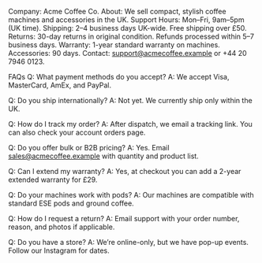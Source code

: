 Company: Acme Coffee Co.
About: We sell compact, stylish coffee machines and accessories in the UK.
Support Hours: Mon–Fri, 9am–5pm (UK time).
Shipping: 2–4 business days UK-wide. Free shipping over £50.
Returns: 30-day returns in original condition. Refunds processed within 5–7 business days.
Warranty: 1-year standard warranty on machines. Accessories: 90 days.
Contact: support@acmecoffee.example
 or +44 20 7946 0123.

FAQs
Q: What payment methods do you accept?
A: We accept Visa, MasterCard, AmEx, and PayPal.

Q: Do you ship internationally?
A: Not yet. We currently ship only within the UK.

Q: How do I track my order?
A: After dispatch, we email a tracking link. You can also check your account orders page.

Q: Do you offer bulk or B2B pricing?
A: Yes. Email sales@acmecoffee.example
 with quantity and product list.

Q: Can I extend my warranty?
A: Yes, at checkout you can add a 2-year extended warranty for £29.

Q: Do your machines work with pods?
A: Our machines are compatible with standard ESE pods and ground coffee.

Q: How do I request a return?
A: Email support with your order number, reason, and photos if applicable.

Q: Do you have a store?
A: We’re online-only, but we have pop-up events. Follow our Instagram for dates.